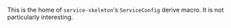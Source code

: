 This is the home of `service-skeleton`'s `ServiceConfig` derive macro.
It is not particularly interesting.

